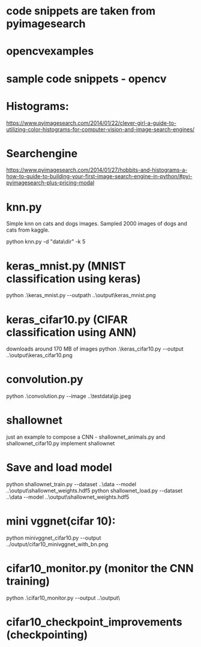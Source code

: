 # code snippets are taken from pyimagesearch

# opencvexamples
sample code snippets - opencv
=============================

Histograms:
==========
https://www.pyimagesearch.com/2014/01/22/clever-girl-a-guide-to-utilizing-color-histograms-for-computer-vision-and-image-search-engines/

Searchengine
============
https://www.pyimagesearch.com/2014/01/27/hobbits-and-histograms-a-how-to-guide-to-building-your-first-image-search-engine-in-python/#pyi-pyimagesearch-plus-pricing-modal

knn.py
======
Simple knn on cats and dogs images. Sampled 2000 images of dogs and cats from kaggle.

python knn.py -d "data\dir" -k 5

keras_mnist.py (MNIST classification using keras)
==============
python .\keras_mnist.py --outpath ..\output\keras_mnist.png

keras_cifar10.py  (CIFAR classification using ANN)
==============
downloads around 170 MB of images
python .\keras_cifar10.py --output ..\output\keras_cifar10.png

convolution.py
=============
python .\convolution.py --image ..\testdata\jp.jpeg

shallownet
==========
just an example to compose a CNN - shallownet_animals.py and shallownet_cifar10.py implement shallownet

Save and load model 
==================
python shallownet_train.py --dataset ..\data --model ..\output\shallownet_weights.hdf5
python shallownet_load.py --dataset ..\data --model ..\output\shallownet_weights.hdf5

mini vggnet(cifar 10):
===========
python minivggnet_cifar10.py --output ../output/cifar10_minivggnet_with_bn.png

cifar10_monitor.py  (monitor the CNN training)
===================
python .\cifar10_monitor.py --output ..\output\


cifar10_checkpoint_improvements (checkpointing)
===============================


